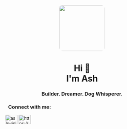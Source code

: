 <div style="padding:20px 0px 0px 0px" id="header" align="center">
  <img style="border-radius: 10px" src="https://i.giphy.com/media/v1.Y2lkPTc5MGI3NjExNDFndjZ6cWluZ2VtbW9obWo1dmRyb3FyeWkxaGNnYm45ZHFsM2phMCZlcD12MV9pbnRlcm5hbF9naWZfYnlfaWQmY3Q9Zw/qgQUggAC3Pfv687qPC/giphy.gif" width="150"/>
</div>
<h1 align="center">Hi 👋 <br/> I'm Ash</h2>
<h3 align="center">Builder. Dreamer. Dog Whisperer.</h3>

<h3 align="left" style="padding: 0px 0px 0px 10px">Connect with me:</h3>
<p align="left" style="padding: 0px 0px 20px 0px">
<a href="https://twitter.com/ashwinlokkur" target="blank"><img align="center" src="https://raw.githubusercontent.com/rahuldkjain/github-profile-readme-generator/master/src/images/icons/Social/twitter.svg" alt="ashwinlokkur" height="30" width="40" /></a>
<a href="https://linkedin.com/in/https://www.linkedin.com/in/ashwinlokkur" target="blank"><img align="center" src="https://raw.githubusercontent.com/rahuldkjain/github-profile-readme-generator/master/src/images/icons/Social/linked-in-alt.svg" alt="https://www.linkedin.com/in/ashwinlokkur" height="30" width="40" /></a>
</p>
